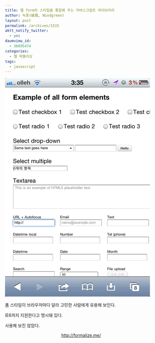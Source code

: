 ```yaml
---
title: 웹 form의 스타일을 통일해 주는 자바스크립트 라이브러리
author: 녹풍(綠風, Windgreen)
layout: post
permalink: /archives/1515
aktt_notify_twitter:
  - yes
daumview_id:
  - 36695474
categories:
  - 웹 퍼블리싱
tags:
  - javascript
---
```

[<img class="alignnone size-full" src="/uploads/legacy/old-images/2011/07/20110723-033749.jpg" alt="20110723-033749.jpg" />][1]

폼 스타일이 브라우저마다 달라 고민한 사람에게 유용해 보인다.

IE6까지 지원한다고 명시돼 있다.

사용해 보진 않았다.

<p style="text-align: center;">
  <a href="http://formalize.me/">http://formalize.me/</a>
</p>

 [1]: /uploads/legacy/old-images/2011/07/20110723-033749.jpg